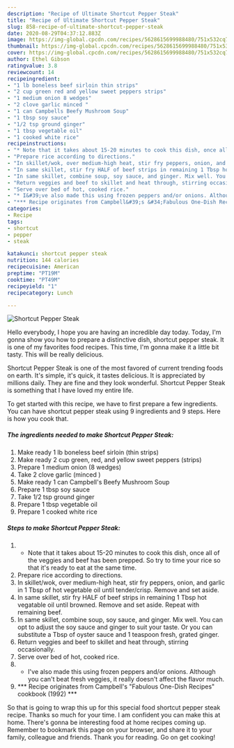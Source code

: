 ```yaml
---
description: "Recipe of Ultimate Shortcut Pepper Steak"
title: "Recipe of Ultimate Shortcut Pepper Steak"
slug: 858-recipe-of-ultimate-shortcut-pepper-steak
date: 2020-08-29T04:37:12.883Z
image: https://img-global.cpcdn.com/recipes/5628615699988480/751x532cq70/shortcut-pepper-steak-recipe-main-photo.jpg
thumbnail: https://img-global.cpcdn.com/recipes/5628615699988480/751x532cq70/shortcut-pepper-steak-recipe-main-photo.jpg
cover: https://img-global.cpcdn.com/recipes/5628615699988480/751x532cq70/shortcut-pepper-steak-recipe-main-photo.jpg
author: Ethel Gibson
ratingvalue: 3.8
reviewcount: 14
recipeingredient:
- "1 lb boneless beef sirloin thin strips"
- "2 cup green red and yellow sweet peppers strips"
- "1 medium onion 8 wedges"
- "2 clove garlic minced "
- "1 can Campbells Beefy Mushroom Soup"
- "1 tbsp soy sauce"
- "1/2 tsp ground ginger"
- "1 tbsp vegetable oil"
- "1 cooked white rice"
recipeinstructions:
- "* Note that it takes about 15-20 minutes to cook this dish, once all of the veggies and beef has been prepped. So try to time your rice so that it&#39;s ready to eat at the same time."
- "Prepare rice according to directions."
- "In skillet/wok, over medium-high heat, stir fry peppers, onion, and garlic in 1 Tbsp of hot vegetable oil until tender/crisp. Remove and set aside."
- "In same skillet, stir fry HALF of beef strips in remaining 1 Tbsp hot vegatable oil until browned. Remove and set aside. Repeat with remaining beef."
- "In same skillet, combine soup, soy sauce, and ginger. Mix well. You can opt to adjust the soy sauce and ginger to suit your taste. Or you can substitute a Tbsp of oyster sauce and 1 teaspoon fresh, grated ginger."
- "Return veggies and beef to skillet and heat through, stirring occasionally."
- "Serve over bed of hot, cooked rice."
- "* I&#39;ve also made this using frozen peppers and/or onions. Although you can&#39;t beat fresh veggies, it really doesn&#39;t affect the flavor much."
- "*** Recipe originates from Campbell&#39;s &#34;Fabulous One-Dish Recipes&#34; cookbook (1992) ***"
categories:
- Recipe
tags:
- shortcut
- pepper
- steak

katakunci: shortcut pepper steak 
nutrition: 144 calories
recipecuisine: American
preptime: "PT19M"
cooktime: "PT49M"
recipeyield: "1"
recipecategory: Lunch

---
```



![Shortcut Pepper Steak](https://img-global.cpcdn.com/recipes/5628615699988480/751x532cq70/shortcut-pepper-steak-recipe-main-photo.jpg)

Hello everybody, I hope you are having an incredible day today. Today, I'm gonna show you how to prepare a distinctive dish, shortcut pepper steak. It is one of my favorites food recipes. This time, I'm gonna make it a little bit tasty. This will be really delicious.

Shortcut Pepper Steak is one of the most favored of current trending foods on earth. It's simple, it's quick, it tastes delicious. It is appreciated by millions daily. They are fine and they look wonderful. Shortcut Pepper Steak is something that I have loved my entire life.




To get started with this recipe, we have to first prepare a few ingredients. You can have shortcut pepper steak using 9 ingredients and 9 steps. Here is how you cook that.

<!--inarticleads1-->

##### The ingredients needed to make Shortcut Pepper Steak:

1. Make ready 1 lb boneless beef sirloin (thin strips)
1. Make ready 2 cup green, red, and yellow sweet peppers (strips)
1. Prepare 1 medium onion (8 wedges)
1. Take 2 clove garlic (minced )
1. Make ready 1 can Campbell&#39;s Beefy Mushroom Soup
1. Prepare 1 tbsp soy sauce
1. Take 1/2 tsp ground ginger
1. Prepare 1 tbsp vegetable oil
1. Prepare 1 cooked white rice




<!--inarticleads2-->

##### Steps to make Shortcut Pepper Steak:

1. * Note that it takes about 15-20 minutes to cook this dish, once all of the veggies and beef has been prepped. So try to time your rice so that it&#39;s ready to eat at the same time.
1. Prepare rice according to directions.
1. In skillet/wok, over medium-high heat, stir fry peppers, onion, and garlic in 1 Tbsp of hot vegetable oil until tender/crisp. Remove and set aside.
1. In same skillet, stir fry HALF of beef strips in remaining 1 Tbsp hot vegatable oil until browned. Remove and set aside. Repeat with remaining beef.
1. In same skillet, combine soup, soy sauce, and ginger. Mix well. You can opt to adjust the soy sauce and ginger to suit your taste. Or you can substitute a Tbsp of oyster sauce and 1 teaspoon fresh, grated ginger.
1. Return veggies and beef to skillet and heat through, stirring occasionally.
1. Serve over bed of hot, cooked rice.
1. * I&#39;ve also made this using frozen peppers and/or onions. Although you can&#39;t beat fresh veggies, it really doesn&#39;t affect the flavor much.
1. *** Recipe originates from Campbell&#39;s &#34;Fabulous One-Dish Recipes&#34; cookbook (1992) ***




So that is going to wrap this up for this special food shortcut pepper steak recipe. Thanks so much for your time. I am confident you can make this at home. There's gonna be interesting food at home recipes coming up. Remember to bookmark this page on your browser, and share it to your family, colleague and friends. Thank you for reading. Go on get cooking!
